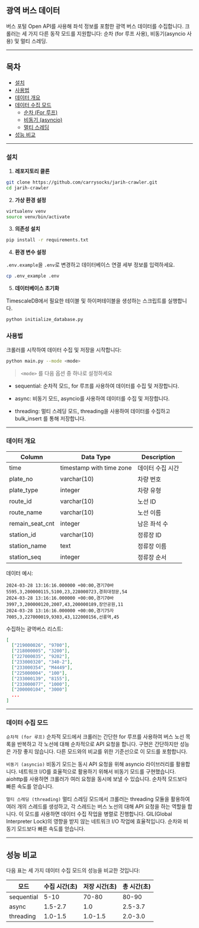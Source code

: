 ## 광역 버스 데이터

버스 포털 Open API를 사용해 좌석 정보를 포함한 광역 버스 데이터를 수집합니다.
크롤러는 세 가지 다른 동작 모드를 지원합니다: 순차 (for 루프 사용), 비동기(asyncio 사용) 및 멀티 스레딩.

---
## 목차

- [설치](#설치)
- [사용법](#사용법)
- [데이터 개요](#데이터-개요)
- [데이터 수집 모드](#데이터-수집-모드)
  - [순차 (For 루프)](#순차적-for-루프)
  - [비동기 (asyncio)](#비동기-asyncio)
  - [멀티 스레딩](#멀티-스레딩)
- [성능 비교](#성능-비교)


---
### 설치


1. **레포지토리 클론**

```bash
git clone https://github.com/carrysocks/jarih-crawler.git
cd jarih-crawler
```

2. **가상 환경 설정**

```bash
virtualenv venv
source venv/bin/activate 
```

3. **의존성 설치**

```bash
pip install -r requirements.txt
```

4. **환경 변수 설정**

`.env.example`을 `.env`로 변경하고 데이터베이스 연결 세부 정보를 입력하세요.

```bash
cp .env_example .env
```

5. **데이터베이스 초기화**

TimescaleDB에서 필요한 테이블 및 하이퍼테이블을 생성하는 스크립트를 실행합니다.

```bash
python initialize_database.py
```

### 사용법

크롤러를 시작하여 데이터 수집 및 저장을 시작합니다:

```bash
python main.py --mode <mode>
```

>`<mode>` 를 다음 옵션 중 하나로 설정하세요

* sequential: 순차적 모드, for 루프를 사용하여 데이터를 수집 및 저장합니다.

* async: 비동기 모드, asyncio를 사용하여 데이터를 수집 및 저장합니다.

* threading: 멀티 스레딩 모드, threading을 사용하여 데이터를 수집하고 bulk_insert 를 통해 저장합니다.

----

### 데이터 개요

| Column          | Data Type                | Description                              |
|-----------------|--------------------------|------------------------------------------|
| time            | timestamp with time zone | 데이터 수집 시간                         |
| plate_no        | varchar(10)              | 차량 번호                                |
| plate_type      | integer                  | 차량 유형                                |
| route_id        | varchar(10)              | 노선 ID                                  |
| route_name      | varchar(10)              | 노선 이름                                |
| remain_seat_cnt | integer                  | 남은 좌석 수                             |
| station_id      | varchar(10)              | 정류장 ID                                |
| station_name    | text                     | 정류장 이름                              |
| station_seq     | integer                  | 정류장 순서                              |

데이터 예시:
```
2024-03-28 13:16:16.000000 +00:00,경기70바5595,3,200000115,5100,23,228000723,경희대정문,54
2024-03-28 13:16:16.000000 +00:00,경기70바3997,3,200000120,2007,43,200000189,장안공원,11
2024-03-28 13:16:16.000000 +00:00,경기75자7005,3,227000019,9303,43,122000156,선릉역,45

```

수집하는 광역버스 리스트:
```json
[
  ["219000026", "9700"],
  ["218000005", "3200"],
  ["227000035", "9202"],
  ["233000320", "340-2"],
  ["233000354", "M4449"],
  ["225000004", "100"],
  ["233000139", "8155"],
  ["233000077", "1000"],
  ["200000104", "3000"]
  ...
]
```

---

### 데이터 수집 모드

`순차적 (for 루프)`
순차적 모드에서 크롤러는 간단한 for 루프를 사용하여 버스 노선 목록을 반복하고 각 노선에 대해 순차적으로 API 요청을 합니다. 구현은 간단하지만 성능은 가장 좋지 않습니다. 다른 모드와의 비교를 위한 기준선으로 이 모드를 포함합니다.

`비동기 (asyncio)`
비동기 모드는 동시 API 요청을 위해 asyncio 라이브러리를 활용합니다. 
네트워크 I/O를 효율적으로 활용하기 위해서 비동기 모드를 구현했습니다. aiohttp를 사용하면 크롤러가 여러 요청을 동시에 보낼 수 있습니다. 순차적 모드보다 빠른 속도를 얻습니다.

`멀티 스레딩 (threading)`
멀티 스레딩 모드에서 크롤러는 threading 모듈을 활용하여 여러 개의 스레드를 생성하고, 각 스레드는 버스 노선의 대해 API 요청을 하는 역할을 합니다. 이 모드를 사용하면 데이터 수집 작업을 병렬로 진행합니다. GIL(Global Interpreter Lock)의 영향을 받지 않는 네트워크 I/O 작업에 효율적입니다. 
순차와 비동기 모드보다 빠른 속도를 얻습니다.

---

## 성능 비교
다음 표는 세 가지 데이터 수집 모드의 성능을 비교한 것입니다:

|모드|수집 시간(초)|저장 시간(초)| 총 시간(초)|
|------|---|---|----|
|sequential|5-10|70-80|80-90
|async|1.5-2.7|1.0|2.5-3.7
|threading|1.0-1.5|1.0-1.5|2.0-3.0




